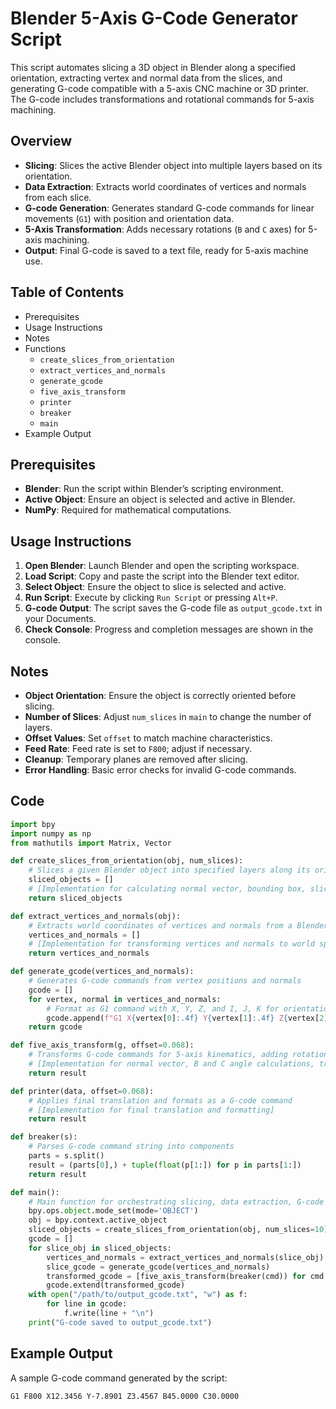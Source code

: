 # Blender 5-Axis G-Code Generator Script

This script automates slicing a 3D object in Blender along a specified orientation, extracting vertex and normal data from the slices, and generating G-code compatible with a 5-axis CNC machine or 3D printer. The G-code includes transformations and rotational commands for 5-axis machining.

## Overview
- **Slicing**: Slices the active Blender object into multiple layers based on its orientation.
- **Data Extraction**: Extracts world coordinates of vertices and normals from each slice.
- **G-code Generation**: Generates standard G-code commands for linear movements (`G1`) with position and orientation data.
- **5-Axis Transformation**: Adds necessary rotations (`B` and `C` axes) for 5-axis machining.
- **Output**: Final G-code is saved to a text file, ready for 5-axis machine use.

## Table of Contents
- Prerequisites
- Usage Instructions
- Notes
- Functions
  - `create_slices_from_orientation`
  - `extract_vertices_and_normals`
  - `generate_gcode`
  - `five_axis_transform`
  - `printer`
  - `breaker`
  - `main`
- Example Output
  
## Prerequisites
- **Blender**: Run the script within Blender’s scripting environment.
- **Active Object**: Ensure an object is selected and active in Blender.
- **NumPy**: Required for mathematical computations.

## Usage Instructions
1. **Open Blender**: Launch Blender and open the scripting workspace.
2. **Load Script**: Copy and paste the script into the Blender text editor.
3. **Select Object**: Ensure the object to slice is selected and active.
4. **Run Script**: Execute by clicking `Run Script` or pressing `Alt+P`.
5. **G-code Output**: The script saves the G-code file as `output_gcode.txt` in your Documents.
6. **Check Console**: Progress and completion messages are shown in the console.

## Notes
- **Object Orientation**: Ensure the object is correctly oriented before slicing.
- **Number of Slices**: Adjust `num_slices` in `main` to change the number of layers.
- **Offset Values**: Set `offset` to match machine characteristics.
- **Feed Rate**: Feed rate is set to `F800`; adjust if necessary.
- **Cleanup**: Temporary planes are removed after slicing.
- **Error Handling**: Basic error checks for invalid G-code commands.

## Code

```python
import bpy
import numpy as np
from mathutils import Matrix, Vector

def create_slices_from_orientation(obj, num_slices):
    # Slices a given Blender object into specified layers along its orientation
    sliced_objects = []
    # [Implementation for calculating normal vector, bounding box, slice planes, and slicing loop]
    return sliced_objects

def extract_vertices_and_normals(obj):
    # Extracts world coordinates of vertices and normals from a Blender object
    vertices_and_normals = []
    # [Implementation for transforming vertices and normals to world space]
    return vertices_and_normals

def generate_gcode(vertices_and_normals):
    # Generates G-code commands from vertex positions and normals
    gcode = []
    for vertex, normal in vertices_and_normals:
        # Format as G1 command with X, Y, Z, and I, J, K for orientation
        gcode.append(f"G1 X{vertex[0]:.4f} Y{vertex[1]:.4f} Z{vertex[2]:.4f} I{normal[0]:.4f} J{normal[1]:.4f} K{normal[2]:.4f}")
    return gcode

def five_axis_transform(g, offset=0.068):
    # Transforms G-code commands for 5-axis kinematics, adding rotations
    # [Implementation for normal vector, B and C angle calculations, transformations]
    return result

def printer(data, offset=0.068):
    # Applies final translation and formats as a G-code command
    # [Implementation for final translation and formatting]
    return result

def breaker(s):
    # Parses G-code command string into components
    parts = s.split()
    result = (parts[0],) + tuple(float(p[1:]) for p in parts[1:])
    return result

def main():
    # Main function for orchestrating slicing, data extraction, G-code generation, and file writing
    bpy.ops.object.mode_set(mode='OBJECT')
    obj = bpy.context.active_object
    sliced_objects = create_slices_from_orientation(obj, num_slices=10)
    gcode = []
    for slice_obj in sliced_objects:
        vertices_and_normals = extract_vertices_and_normals(slice_obj)
        slice_gcode = generate_gcode(vertices_and_normals)
        transformed_gcode = [five_axis_transform(breaker(cmd)) for cmd in slice_gcode]
        gcode.extend(transformed_gcode)
    with open("/path/to/output_gcode.txt", "w") as f:
        for line in gcode:
            f.write(line + "\n")
    print("G-code saved to output_gcode.txt")
```

## Example Output
A sample G-code command generated by the script:

```plaintext
G1 F800 X12.3456 Y-7.8901 Z3.4567 B45.0000 C30.0000
```

